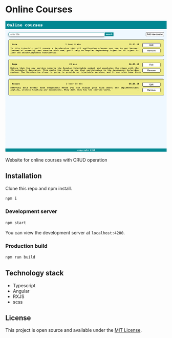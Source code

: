 # Online Courses

![courses screenshot](src/assets/screenshot.png?raw=true "Title")

Website for online courses with CRUD operation

## Installation

Clone this repo and npm install.

```bash
npm i
```

### Development server

```bash
npm start
```

You can view the development server at `localhost:4200`.

### Production build

```bash
npm run build
```

## Technology stack

-  Typescript
-  Angular
-  RXJS
-  scss

## License

This project is open source and available under the [MIT License](LICENSE).
